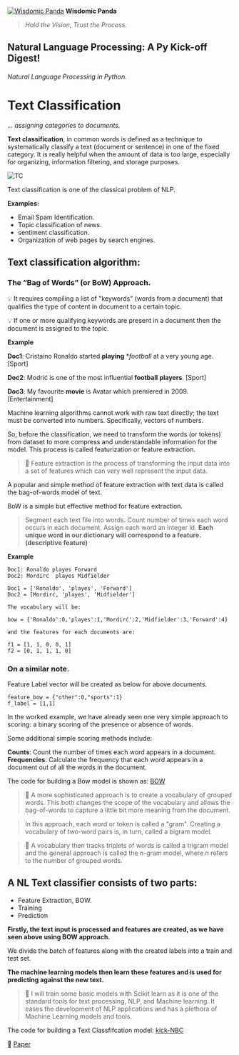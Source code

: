 [![Wisdomic Panda](https://github.com/robagwe/wisdomic-panda/blob/master/imgs/panda.png)](http://www.rohanbagwe.com/)  **Wisdomic Panda**
> *Hold the Vision, Trust the Process.*


## Natural Language Processing: A Py Kick-off Digest!
###### Natural Language Processing in Python.

# Text Classification
*... assigning categories to documents.*


**Text classification**, in common words is defined as a technique to systematically classify a text (document or sentence) in one of the fixed category. It is really helpful when the amount of data is too large, especially for organizing, information filtering, and storage purposes.

![TC](https://github.com/robagwe/wisdomic-panda/blob/master/imgs/tc.png)

Text classification is one of the classical problem of NLP.  

**Examples:**

- Email Spam Identification.
- Topic classification of news.
- sentiment classification.
-  Organization of web pages by search engines.



## Text classification algorithm:

### The “Bag of Words” (or BoW) Approach.


:bulb: It requires compiling a list of "keywords" (words from a document) that qualifies the type of content in document to a certain topic.

:bulb: If one or more qualifying keywords are present in a document then the document is assigned to the topic. 

**Example**

**Doc1**: Cristaino Ronaldo started **playing** **football* at a very young age. [Sport]

**Doc2**: Modrić is one of the most influential **football** **players**. [Sport]

**Doc3**: My favourite **movie** is Avatar which premiered in 2009. [Entertainment] 

Machine learning algorithms cannot work with raw text directly; the text must be converted into numbers. Specifically, vectors of numbers.


So, before the classification, we need to transform the words (or tokens) from dataset to more compress and understandable information for the model. This process is called featurization or feature extraction.

> :pushpin: Feature extraction is the process of transforming the input data into a set of features which can very well represent the input data.

A popular and simple method of feature extraction with text data is called the bag-of-words model of text.


BoW is a simple but effective method for feature extraction.


> Segment each text file into words.
> Count number of times each word occurs in each document.
> Assign each word an integer id. 
> **Each unique word in our dictionary will correspond to a feature.(descriptive feature)**

**Example**

    Doc1: Ronaldo playes Forward
    Doc2: Mordirć  playes Midfielder

    Doc1 = ['Ronaldo', 'playes', 'Forward']
    Doc2 = [Mordirć, 'playes', 'Midfielder']

    The vocabulary will be:
    
    bow = {'Ronaldo':0,'playes':1,'Mordirć':2,'Midfielder':3,'Forward':4}

    and the features for each documents are:
 
    f1 = [1, 1, 0, 0, 1]
    f2 = [0, 1, 1, 1, 0]


### On a similar note.

Feature Label vector will be created as below for above documents.

    feature_bow = {"other":0,"sports":1}
    f_label = [1,1]


In the worked example, we have already seen one very simple approach to scoring: a binary scoring of the presence or absence of words.

Some additional simple scoring methods include:

**Counts**: Count the number of times each word appears in a document.
**Frequencies**: Calculate the frequency that each word appears in a document out of all the words in the document.


The code for building a Bow model is shown as: [BOW](https://github.com/robagwe/kick-off-NLP-Natural_Language_Processing-Python/blob/master/Task3_Text_Classification/BOW.py)

> :pushpin: A more sophisticated approach is to create a vocabulary of grouped words. This both changes the scope of the vocabulary and allows the bag-of-words to capture a little bit more meaning from the document.

> In this approach, each word or token is called a "gram". Creating a vocabulary of two-word pairs is, in turn, called a bigram model. 

> :pushpin: A vocabulary then tracks triplets of words is called a trigram model and the general approach is called the n-gram model, where n refers to the number of grouped words.





## A NL Text classifier consists of two parts: 

-  Feature Extraction, BOW.
-  Training 
-  Prediction 

**Firstly, the text input is processed and features are created, as we have seen above using BOW approach.**

We divide the batch of features along with the created labels into a train and test set.

**The machine learning models then learn these features and is used for predicting against the new text.**

> :pushpin: I will train some basic models with Scikit learn as it is one of the standard tools for text processing, NLP, and Machine learning. It eases the development of NLP applications and has a plethora of Machine Learning models and tools. 

The code for building a Text Classfifcation model: [kick-NBC]()


:scroll: [Paper](http://citeseerx.ist.psu.edu/viewdoc/download?doi=10.1.1.95.9153&rep=rep1&type=pdf)
